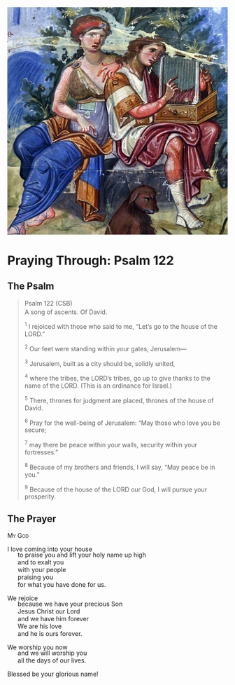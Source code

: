 <img class="intro-right" src="art-paris-psalter.jpg">

<style>
  li {list-style-type: none;}
  p + ul {
    margin-top: -18px;
}
</style>

# Praying Through: Psalm 122

## The Psalm

>Psalm 122 (CSB)  
><sup></sup> A song of ascents. Of David. 
>
><sup>1</sup> I rejoiced with those who said to me, “Let’s go to the house of the LORD.” 
>
><sup>2</sup> Our feet were standing within your gates, Jerusalem— 
>
><sup>3</sup> Jerusalem, built as a city should be, solidly united, 
>
><sup>4</sup> where the tribes, the LORD’s tribes, go up to give thanks to the name of the LORD. (This is an ordinance for Israel.) 
>
><sup>5</sup> There, thrones for judgment are placed, thrones of the house of David. 
>
><sup>6</sup> Pray for the well-being of Jerusalem: “May those who love you be secure; 
>
><sup>7</sup> may there be peace within your walls, security within your fortresses.” 
>
><sup>8</sup> Because of my brothers and friends, I will say, “May peace be in you.” 
>
><sup>9</sup> Because of the house of the LORD our God, I will pursue your prosperity.

## The Prayer

<div style="font-variant: small-caps;">
My God
</div>

I love coming into your house
* to praise you and lift your holy name up high
* and to exalt you
* with your people
* praising you
* for what you have done for us.

We rejoice
* because we have your precious Son
* Jesus Christ our Lord
* and we have him forever
* We are his love
* and he is ours forever.

We worship you now
* and we will worship you
* all the days of our lives.

Blessed be your glorious name!
